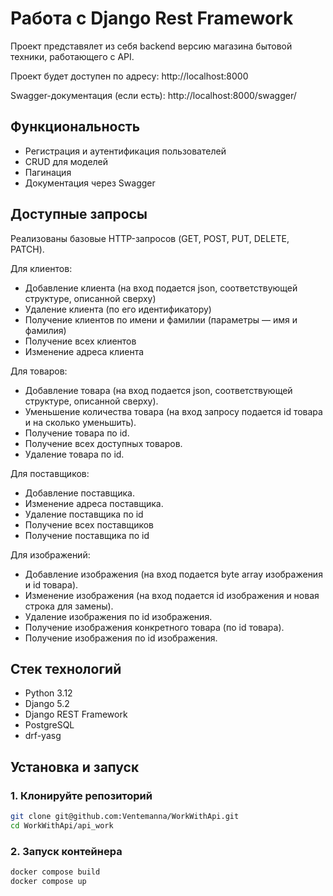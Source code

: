 # Работа с Django Rest Framework

Проект представялет из себя backend версию магазина бытовой техники, работающего с API. 

Проект будет доступен по адресу: http://localhost:8000

Swagger-документация (если есть): http://localhost:8000/swagger/

## Функциональность

- Регистрация и аутентификация пользователей
- CRUD для моделей
- Пагинация
- Документация через Swagger

## Доступные запросы

Реализованы базовые HTTP-запросов (GET, POST, PUT, DELETE, PATCH).

Для клиентов:

- Добавление клиента (на вход подается json, соответствующей структуре, описанной сверху)
- Удаление клиента (по его идентификатору)
- Получение клиентов по имени и фамилии (параметры — имя и фамилия)
- Получение всех клиентов 
- Изменение адреса клиента

Для товаров:

- Добавление товара (на вход подается json, соответствующей структуре, описанной сверху).
- Уменьшение количества товара (на вход запросу подается id товара и на сколько уменьшить).
- Получение товара по id.
- Получение всех доступных товаров.
- Удаление товара по id.

Для поставщиков:

- Добавление поставщика.
- Изменение адреса поставщика.
- Удаление поставщика по id
- Получение всех поставщиков
- Получение поставщика по id

Для изображений:

- Добавление изображения (на вход подается byte array изображения и id товара).
- Изменение изображения (на вход подается id изображения и новая строка для замены).
- Удаление изображения по id изображения.
- Получение изображения конкретного товара (по id товара).
- Получение изображения по id изображения.

## Стек технологий

- Python 3.12
- Django 5.2
- Django REST Framework
- PostgreSQL
- drf-yasg

## Установка и запуск

### 1. Клонируйте репозиторий

```bash
git clone git@github.com:Ventemanna/WorkWithApi.git
cd WorkWithApi/api_work
```

### 2. Запуск контейнера

```bash
docker compose build
docker compose up
```
